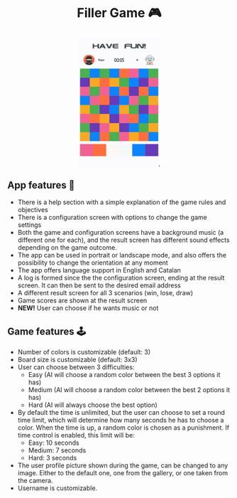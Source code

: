 <h1 align="center">
Filler Game 🎮
</h1>

<h2 align = center> <img align="center" src="https://github.com/oriolagobat/Filler-Game/blob/main/images/gameplay.gif" height="288px" width="182px"/> </h2>

## App features 📱

- There is a help section with a simple explanation of the game rules and objectives
- There is a configuration screen with options to change the game settings
- Both the game and configuration screens have a background music (a different one for each), and
  the result screen has different sound effects depending on the game outcome.
- The app can be used in portrait or landscape mode, and also offers the possibility to change the
  orientation at any moment
- The app offers language support in English and Catalan
- A log is formed since the the configuration screen, ending at the result screen. It can then be
  sent to the desired email address
- A different result screen for all 3 scenarios (win, lose, draw)
- Game scores are shown at the result screen
- **NEW!** User can choose if he wants music or not

## Game features 🕹️

- Number of colors is customizable (default: 3)
- Board size is customizable (default: 3x3)
- User can choose between 3 difficulties:
    - Easy (AI will choose a random color between the best 3 options it has)
    - Medium (AI will choose a random color between the best 2 options it has)
    - Hard (AI will always choose the best option)
- By default the time is unlimited, but the user can choose to set a round time limit, which will
  determine how many seconds he has to choose a color. When the time is up, a random color is chosen
  as a punishment. If time control is enabled, this limit will be:
    - Easy: 10 seconds
    - Medium: 7 seconds
    - Hard: 3 seconds
- The user profile picture shown during the game, can be changed to any image. Either to the default
  one, one from the gallery, or one taken from the camera.
- Username is customizable.
